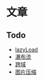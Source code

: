 # 文章

## Todo

- [lazyLoad](https://zhuanlan.zhihu.com/p/55311726)
- [瀑布流](https://zhuanlan.zhihu.com/p/55575862)
- [跨域](https://zhuanlan.zhihu.com/p/56718905)
- [图片压缩](https://images.guide/)
